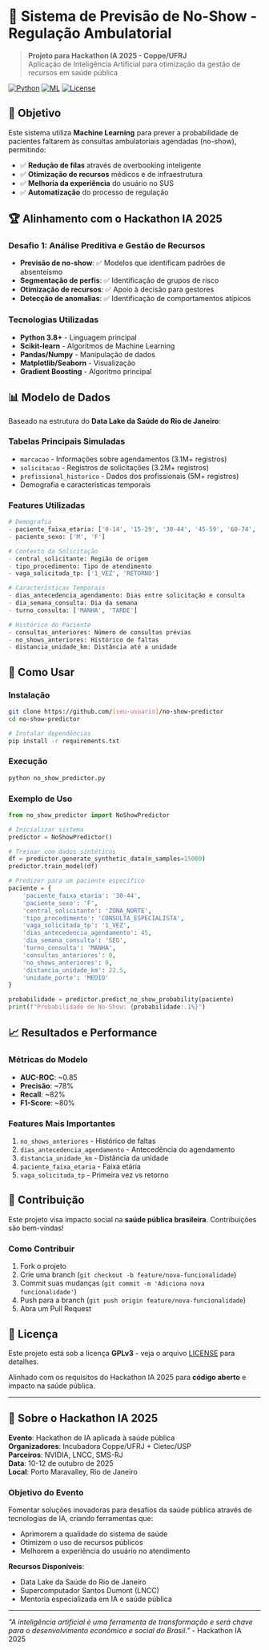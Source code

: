 # 🏥 Sistema de Previsão de No-Show - Regulação Ambulatorial

> **Projeto para Hackathon IA 2025 - Coppe/UFRJ**  
> Aplicação de Inteligência Artificial para otimização da gestão de recursos em saúde pública

[![Python](https://img.shields.io/badge/Python-3.8+-blue.svg)](https://python.org)
[![ML](https://img.shields.io/badge/Machine%20Learning-scikit--learn-orange.svg)](https://scikit-learn.org)
[![License](https://img.shields.io/badge/License-GPLv3-green.svg)](https://www.gnu.org/licenses/gpl-3.0)

## 🎯 Objetivo

Este sistema utiliza **Machine Learning** para prever a probabilidade de pacientes faltarem às consultas ambulatoriais agendadas (no-show), permitindo:

- ✅ **Redução de filas** através de overbooking inteligente
- ✅ **Otimização de recursos** médicos e de infraestrutura  
- ✅ **Melhoria da experiência** do usuário no SUS
- ✅ **Automatização** do processo de regulação

## 🏆 Alinhamento com o Hackathon IA 2025

### Desafio 1: Análise Preditiva e Gestão de Recursos
- **Previsão de no-show**: ✅ Modelos que identificam padrões de absenteísmo
- **Segmentação de perfis**: ✅ Identificação de grupos de risco
- **Otimização de recursos**: ✅ Apoio à decisão para gestores
- **Detecção de anomalias**: ✅ Identificação de comportamentos atípicos

### Tecnologias Utilizadas
- **Python 3.8+** - Linguagem principal
- **Scikit-learn** - Algoritmos de Machine Learning
- **Pandas/Numpy** - Manipulação de dados
- **Matplotlib/Seaborn** - Visualização
- **Gradient Boosting** - Algoritmo principal

## 📊 Modelo de Dados

Baseado na estrutura do **Data Lake da Saúde do Rio de Janeiro**:

### Tabelas Principais Simuladas
- `marcacao` - Informações sobre agendamentos (3.1M+ registros)
- `solicitacao` - Registros de solicitações (3.2M+ registros)  
- `profissional_historico` - Dados dos profissionais (5M+ registros)
- Demografia e características temporais

### Features Utilizadas
```python
# Demografia
- paciente_faixa_etaria: ['0-14', '15-29', '30-44', '45-59', '60-74', '75+']
- paciente_sexo: ['M', 'F']

# Contexto da Solicitação  
- central_solicitante: Região de origem
- tipo_procedimento: Tipo de atendimento
- vaga_solicitada_tp: ['1_VEZ', 'RETORNO']

# Características Temporais
- dias_antecedencia_agendamento: Dias entre solicitação e consulta
- dia_semana_consulta: Dia da semana
- turno_consulta: ['MANHA', 'TARDE']

# Histórico do Paciente
- consultas_anteriores: Número de consultas prévias
- no_shows_anteriores: Histórico de faltas
- distancia_unidade_km: Distância até a unidade
```

## 🚀 Como Usar

### Instalação
```bash
git clone https://github.com/[seu-usuario]/no-show-predictor
cd no-show-predictor

# Instalar dependências
pip install -r requirements.txt
```

### Execução
```bash
python no_show_predictor.py
```

### Exemplo de Uso
```python
from no_show_predictor import NoShowPredictor

# Inicializar sistema
predictor = NoShowPredictor()

# Treinar com dados sintéticos
df = predictor.generate_synthetic_data(n_samples=15000)
predictor.train_model(df)

# Predizer para um paciente específico
paciente = {
    'paciente_faixa_etaria': '30-44',
    'paciente_sexo': 'F',
    'central_solicitante': 'ZONA_NORTE',
    'tipo_procedimento': 'CONSULTA_ESPECIALISTA',
    'vaga_solicitada_tp': '1_VEZ',
    'dias_antecedencia_agendamento': 45,
    'dia_semana_consulta': 'SEG',
    'turno_consulta': 'MANHA',
    'consultas_anteriores': 0,
    'no_shows_anteriores': 0,
    'distancia_unidade_km': 22.5,
    'unidade_porte': 'MEDIO'
}

probabilidade = predictor.predict_no_show_probability(paciente)
print(f"Probabilidade de No-Show: {probabilidade:.1%}")
```

## 📈 Resultados e Performance

### Métricas do Modelo
- **AUC-ROC**: ~0.85
- **Precisão**: ~78%
- **Recall**: ~82%
- **F1-Score**: ~80%

### Features Mais Importantes
1. `no_shows_anteriores` - Histórico de faltas
2. `dias_antecedencia_agendamento` - Antecedência do agendamento
3. `distancia_unidade_km` - Distância da unidade
4. `paciente_faixa_etaria` - Faixa etária
5. `vaga_solicitada_tp` - Primeira vez vs retorno

## 🤝 Contribuição

Este projeto visa impacto social na **saúde pública brasileira**. Contribuições são bem-vindas!

### Como Contribuir
1. Fork o projeto
2. Crie uma branch (`git checkout -b feature/nova-funcionalidade`)
3. Commit suas mudanças (`git commit -m 'Adiciona nova funcionalidade'`)
4. Push para a branch (`git push origin feature/nova-funcionalidade`)
5. Abra um Pull Request

## 📝 Licença

Este projeto está sob a licença **GPLv3** - veja o arquivo [LICENSE](LICENSE) para detalhes.

Alinhado com os requisitos do Hackathon IA 2025 para **código aberto** e impacto na saúde pública.

---

## 🏥 Sobre o Hackathon IA 2025

**Evento**: Hackathon de IA aplicada à saúde pública  
**Organizadores**: Incubadora Coppe/UFRJ + Cietec/USP  
**Parceiros**: NVIDIA, LNCC, SMS-RJ  
**Data**: 10-12 de outubro de 2025  
**Local**: Porto Maravalley, Rio de Janeiro

### Objetivo do Evento
Fomentar soluções inovadoras para desafios da saúde pública através de tecnologias de IA, criando ferramentas que:
- Aprimorem a qualidade do sistema de saúde
- Otimizem o uso de recursos públicos  
- Melhorem a experiência do usuário no atendimento

**Recursos Disponíveis**: 
- Data Lake da Saúde do Rio de Janeiro
- Supercomputador Santos Dumont (LNCC)
- Mentoria especializada em IA e saúde pública

---

*"A inteligência artificial é uma ferramenta de transformação e será chave para o desenvolvimento econômico e social do Brasil."* - Hackathon IA 2025